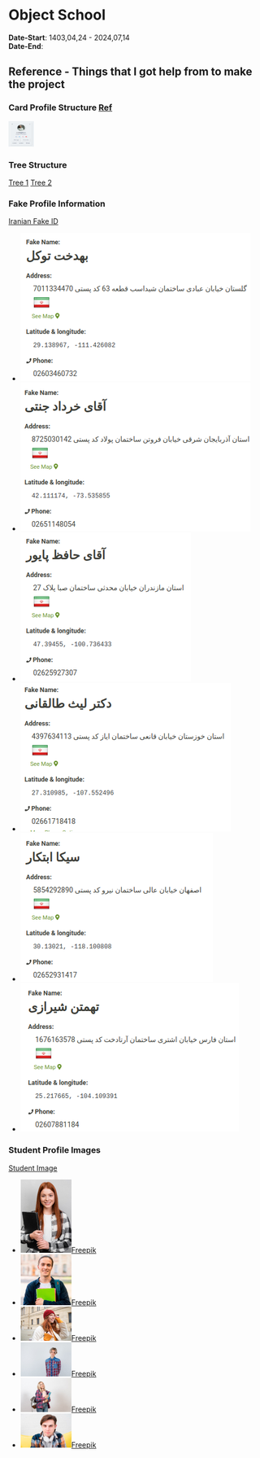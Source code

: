 # Object School
**Date-Start**: 1403,04,24 - 2024,07,14<br>
**Date-End**:<br>

## Reference - Things that I got help from to make the project

### Card Profile Structure [Ref](https://www.codingnepalweb.com/neumorphism-profile-card-html-css/)
<a href="./reference/css-card-profile/" target="_blank"><img src="./reference/css-card-profile/css-card-profile.png" alt="github" width="50" height="50"/></a>

### Tree Structure
[Tree 1](https://stackoverflow.com/questions/53151296/family-tree-with-pure-html-and-css-or-with-minimal-js)
[Tree 2](https://thecodeplayer.com/walkthrough/css3-family-tree)

### Fake Profile Information
[Iranian Fake ID](https://fauxid.com/fake-name-generator/iran)
- ![Numer 1](./reference/fake-profile-information/1.png)
- ![Numer 2](./reference/fake-profile-information/2.png)
- ![Numer 3](./reference/fake-profile-information/3.png)
- ![Numer 4](./reference/fake-profile-information/4.png)
- ![Numer 5](./reference/fake-profile-information/5.png)
- ![Numer 6](./reference/fake-profile-information/6.png)

### Student Profile Images
[Student Image](https://www.freepik.com/)
- ![Number 1](./reference/studnet-profile-images/modern-woman-holding-laptop-medium-shot-100X144.jpg)[Freepik](https://www.freepik.com/free-photo/modern-woman-holding-laptop-medium-shot_6185630.htm#fromView=search&page=3&position=16&uuid=ce7da349-64cb-4361-95e0-9c20f499d941)<br>
- ![Number 2](./reference/studnet-profile-images/portrait-handsome-student-smiling-100X100.jpg)[Freepik](https://www.freepik.com/free-photo/portrait-handsome-student-smiling_8919118.htm#fromView=search&page=1&position=2&uuid=ce7da349-64cb-4361-95e0-9c20f499d941)<br>
- ![Number 3](./reference/studnet-profile-images/tourism-travelling-young-redhead-woman-smiling-tourist-walking-with-backpack-around-city-centre-100X67.jpg)[Freepik](https://www.freepik.com/free-photo/tourism-travelling-young-redhead-woman-smiling-tourist-walking-with-backpack-around-city-centre_38795533.htm#fromView=search&page=1&position=1&uuid=b8dc9881-c9d8-4777-84b9-f60b603f6377)<br>
- ![Number 4](./reference/studnet-profile-images/young-teen-boy-keeping-hands-back-checked-shirt-looking-confident-front-view-100X67.jpg)[Freepik](https://www.freepik.com/free-photo/young-teen-boy-keeping-hands-back-checked-shirt-looking-confident-front-view_17410869.htm#fromView=search&page=1&position=42&uuid=ce7da349-64cb-4361-95e0-9c20f499d941)<br>
- ![Number 5](./reference/studnet-profile-images/female-student-holding-files-copybooks-white-100X67.jpg)[Freepik](https://www.freepik.com/free-photo/female-student-holding-files-copybooks-white_11310301.htm#fromView=search&page=1&position=36&uuid=ef911e35-5f8a-45fe-83e0-4e7bc7c21b85)<br>
- ![Number 6](./reference/studnet-profile-images/portrait-teenage-boy-100X67.jpg)[Freepik](https://www.freepik.com/free-photo/portrait-teenage-boy_4142571.htm#fromView=search&page=3&position=45&uuid=ce7da349-64cb-4361-95e0-9c20f499d941)<br>